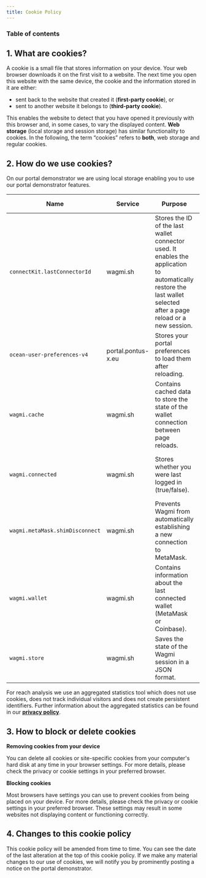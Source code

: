 ```yaml
---
title: Cookie Policy
---
```


### Table of contents

## 1. What are cookies?

A cookie is a small file that stores information on your device. Your web browser downloads it on the first visit to a website. The next time you open this website with the same device, the cookie and the information stored in it are either:

- sent back to the website that created it (**first-party cookie**), or
- sent to another website it belongs to (**third-party cookie**).

This enables the website to detect that you have opened it previously with this browser and, in some cases, to vary the displayed content.
**Web storage** (local storage and session storage) has similar functionality to cookies. In the following, the term “cookies” refers to **both**, web storage and regular cookies.

## 2. How do we use cookies?

On our portal demonstrator we are using local storage enabling you to use our portal demonstrator features.

| Name                            | Service            | Purpose                                                                                                                                                             | Type and duration                          |
| ------------------------------- | ------------------ | ------------------------------------------------------------------------------------------------------------------------------------------------------------------- | ------------------------------------------ |
| `connectKit.lastConnectorId`    | wagmi.sh           | Stores the ID of the last wallet connector used. It enables the application to automatically restore the last wallet selected after a page reload or a new session. | First party local storage, persistent data |
| `ocean-user-preferences-v4`     | portal.pontus-x.eu | Stores your portal preferences to load them after reloading.                                                                                                        | First party local storage, persistent data |
| `wagmi.cache`                   | wagmi.sh           | Contains cached data to store the state of the wallet connection between page reloads.                                                                              | First party local storage, persistent data |
| `wagmi.connected`               | wagmi.sh           | Stores whether you were last logged in (true/false).                                                                                                                | First party local storage, persistent data |
| `wagmi.metaMask.shimDisconnect` | wagmi.sh           | Prevents Wagmi from automatically establishing a new connection to MetaMask.                                                                                        | First party local storage, persistent data |
| `wagmi.wallet`                  | wagmi.sh           | Contains information about the last connected wallet (MetaMask or Coinbase).                                                                                        | First party local storage, persistent data |
| `wagmi.store`                   | wagmi.sh           | Saves the state of the Wagmi session in a JSON format.                                                                                                              | First party local storage, persistent data |

For reach analysis we use an aggregated statistics tool which does not use cookies, does not track individual visitors and does not create persistent identifiers. Further information about the aggregated statistics can be found in our [**privacy policy**](/privacy/en).

## 3. How to block or delete cookies

**Removing cookies from your device**

You can delete all cookies or site-specific cookies from your computer's hard disk at any time in your browser settings. For more details, please check the privacy or cookie settings in your preferred browser.

**Blocking cookies**

Most browsers have settings you can use to prevent cookies from being placed on your device. For more details, please check the privacy or cookie settings in your preferred browser. These settings may result in some websites not displaying content or functioning correctly.

## 4. Changes to this cookie policy

This cookie policy will be amended from time to time. You can see the date of the last alteration at the top of this cookie policy. If we make any material changes to our use of cookies, we will notify you by prominently posting a notice on the portal demonstrator.

